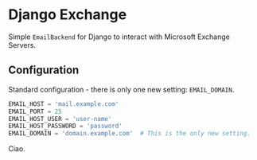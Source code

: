 # Django Exchange

Simple `EmailBackend` for Django to interact with Microsoft
Exchange Servers. 

## Configuration

Standard configuration - there is only one new setting: `EMAIL_DOMAIN`.

```python
EMAIL_HOST = 'mail.example.com'
EMAIL_PORT = 25
EMAIL_HOST_USER = 'user-name'
EMAIL_HOST_PASSWORD = 'password'
EMAIL_DOMAIN = 'domain.example.com'  # This is the only new setting.
```

Ciao.
